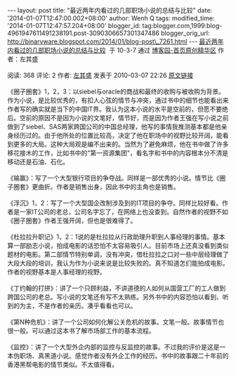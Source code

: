 --- layout: post title: "最近两年内看过的几部职场小说的总结与比较" date:
'2014-01-07T12:47:00.002+08:00' author: Wenh Q tags: modified\_time:
'2014-01-07T12:47:57.204+08:00' blogger\_id:
tag:blogger.com,1999:blog-4961947611491238191.post-3090306657301347486
blogger\_orig\_url:
http://binaryware.blogspot.com/2014/01/blog-post\_7261.html ---
[最近两年内看过的几部职场小说的总结与比较](http://www.cnblogs.com/zuoqs/archive/2010/03/07/1680417.html)  于
10-3-7 通过 [博客园-首页原创精华区](http://www.cnblogs.com/)
作者：左其盛\
\
阅读: 368 评论: 2 作者: [左其盛](http://www.cnblogs.com/zuoqs/) 发表于
2010-03-07 22:26
[原文链接](http://www.cnblogs.com/zuoqs/archive/2010/03/07/1680417.html)\
\
《圈子圈套》1，2，3：以siebel与oracle的商战和最终的收购与被收购为背景。作为小说，是比较优秀的，有扣人心弦的情节与冲突，通过书中的细节也能看出来作者写的确实就是当下的中国IT界。我认为这本小说的水平是空前的，但愿不要绝后。空前的原因不是因为小说的文笔好，情节好，而是因为作者王强在写小说之前做到了siebel、SAS两家跨国公司的中国总经理，他写的事情我推测基本都是他亲身经历过的。由于他所处的位置比较高，决定了他在职场中的视野比较开阔，能看到更多的大局。这种大局观是编不出来的。当然为了避免麻烦，他在书中做了许多移花接木的工作，比如书中的"第一资源集团"，看名字和书中的内容根本分不清是移动还是石油、石化。\
\
《输赢》：写了一个大型银行项目的争夺战。同样是一部优秀的小说。情节比《圈子圈套》更曲折。作者是销售出身，因此书中的主角也是销售。\
\
《浮沉》1，2：写了一个大型国企改制涉及到的IT项目的争夺。同样比较好看。作者是一家IT公司的老总，公司名字忘了，在网络上也没查到。自然作者的视野不如《圈子圈套》作者王强开阔，但也是很难得了。\
\
《杜拉拉升职记》1，2：1说的是杜拉拉从行政助理升职到人事经理的事情。基本算一部励志小说，拍成电影的话恐怕不太容易吸引人。目前市场上还真没看到类似题材的电影。第二部情节特别单调，没有冲突，借杜拉拉之口对一些中层经理做了大段大段的培训，我认为作为小说来说是比较失败的。真不知道怎们能拍成电影。作者的视野基本是人事经理的视野。\
\
《丁约翰的打拼》：讲了一个只顾利益，不讲道德的人如何从国营工厂的工人做到跨国公司的老总。写小说的文笔还有写不太熟练。另外书中的内容恐怕以看到、听到的为主，不是作者的亲历。凑乎看看也可以。\
\
《第N种危机》：讲了一个公司如何化解公关危机的故事。文笔一般。故事情节也很一般。可以通过这本书了解市场部工作的基本流程。\
\
《监控》：讲了一个大型外企内部的监控与反监控的故事。不过我的评价是这是一本伪职场、真黑道小说。感觉作者没有外企工作的经历。书中的故事跟二十年前的香港黑帮电影的情节类似。不太值得看。
